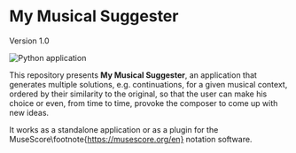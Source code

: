 # My Musical Suggester

Version 1.0

![Python application](https://github.com/NadiaCarvalho/Dissertation/workflows/Python%20application/badge.svg?branch=master)

This repository presents **My Musical Suggester**, an application that generates multiple solutions, e.g. continuations, for a given musical context, ordered by their similarity to the original, so that the user can make his choice or even, from time to time, provoke the composer to come up with new ideas. 

It works as a standalone application or as a plugin for the MuseScore\footnote{https://musescore.org/en} notation software. 

